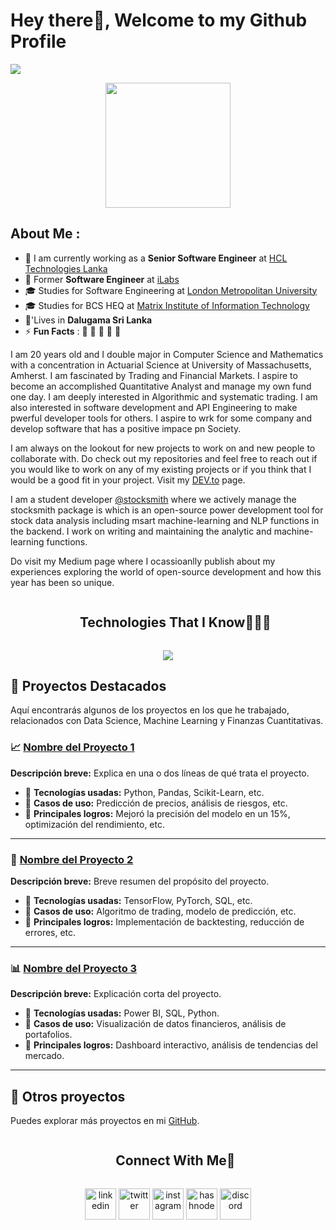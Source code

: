 # Hey there👋, Welcome to my Github Profile

<img src="https://readme-typing-svg.herokuapp.com?font=Architects+Daughter&color=22EBF7&size=25&center=false&lines=hey!+its+Jesús;Data+Scientist...;Machine+Learning...;Finance+Enthusiast..."/>


<p align="center">
  <img src="https://assets.gocoderz.xyz/site/wp-content/uploads/2017/02/shutterstock_239157115-460x320.jpg" height="200"/>
</p>

## About Me :

- 🏢 I am currently working as a **Senior Software Engineer** at [HCL Technologies Lanka](https://hclsrilanka.com/contact-us/)
- 🏢 Former **Software Engineer** at [iLabs](https://www.ilabs.lk/)
- 🎓 Studies for Software Engineering at [London Metropolitan University](https://www.londonmet.ac.uk/)
- 🎓 Studies for BCS HEQ at [Matrix Institute of Information Technology](http://www.matrix-edu.com/)
- 🏡'Lives in **Dalugama Sri Lanka**
- ⚡ **Fun Facts** : 🍕 🏉 🏏 🎥 🚞



<div>
 <p>

I am 20 years old and I double major in Computer Science and Mathematics with a concentration in Actuarial Science at University of Massachusetts, Amherst. I am fascinated by Trading and Financial Markets. I aspire to become an accomplished Quantitative Analyst and manage my own fund one day. I am deeply interested in Algorithmic and systematic trading. I am also interested in software development and API Engineering to make pwerful developer tools for others. I aspire to wrk for some company and develop software that has a positive impace pn Society. 

I am always on the lookout for new projects to work on and new people to collaborate with. Do check out my repositories and feel free to reach out if you would like to work on any of my existing projects or if you think that I would be a good fit in your project. Visit my [DEV.to](https://dev.to/apurvshah007) page.

I am a student developer [@stocksmith](https://github.com/stocksmith) where we actively manage the stocksmith package is which is an open-source power development tool for stock data analysis including msart machine-learning and NLP functions in the backend. I work on writing and maintaining the analytic and machine-learning functions. 

Do visit my Medium page where I ocassioanlly publish about my experiences exploring the world of open-source development and how this year has been so unique. 

</h4>
</div>



<!--h1 without bottom border-->
<div id="user-content-toc">
  <ul align="center">
    <summary><h2 style="display: inline-block">Technologies That I Know👨🏻‍💻</h2></summary>
  </ul>
</div>
<!--tech stack icons-->
<p align="center">
  <a href="https://skillicons.dev">
    <img src="https://skillicons.dev/icons?i=git,aws,cpp,css,discord,docker,postgres,prisma,pug,dynamodb,express,figma,firebase,redis,github,html,java,js,linux,md,materialui,nginx,mongodb,mysql,nextjs,nodejs,postman,py,react,redux,tailwind,ts,vscode,kubernetes&perline=14" />
  </a>
</p>




## 🚀 Proyectos Destacados

Aquí encontrarás algunos de los proyectos en los que he trabajado, relacionados con Data Science, Machine Learning y Finanzas Cuantitativas.

### 📈 [Nombre del Proyecto 1](URL_DEL_REPOSITORIO)
**Descripción breve:** Explica en una o dos líneas de qué trata el proyecto.  
- 🔹 **Tecnologías usadas:** Python, Pandas, Scikit-Learn, etc.  
- 🔹 **Casos de uso:** Predicción de precios, análisis de riesgos, etc.  
- 🔹 **Principales logros:** Mejoró la precisión del modelo en un 15%, optimización del rendimiento, etc.  

---

### 🤖 [Nombre del Proyecto 2](URL_DEL_REPOSITORIO)
**Descripción breve:** Breve resumen del propósito del proyecto.  
- 🔹 **Tecnologías usadas:** TensorFlow, PyTorch, SQL, etc.  
- 🔹 **Casos de uso:** Algoritmo de trading, modelo de predicción, etc.  
- 🔹 **Principales logros:** Implementación de backtesting, reducción de errores, etc.  

---

### 📊 [Nombre del Proyecto 3](URL_DEL_REPOSITORIO)
**Descripción breve:** Explicación corta del proyecto.  
- 🔹 **Tecnologías usadas:** Power BI, SQL, Python.  
- 🔹 **Casos de uso:** Visualización de datos financieros, análisis de portafolios.  
- 🔹 **Principales logros:** Dashboard interactivo, análisis de tendencias del mercado.  

---

## 📂 Otros proyectos
Puedes explorar más proyectos en mi [GitHub](https://github.com/TU_USUARIO).









<!-- Connect with me -->
<!--h2 without bottom border-->
<div id="user-content-toc">
  <ul align="center">
    <summary><h2 style="display: inline-block">Connect With Me🤝</h2></summary>
  </ul>
</div>

<!--icons and links-->
<p align="center">
<a href="https://www.linkedin.com/in/1010nishant/" target="blank"><img align="center" src="https://user-images.githubusercontent.com/88904952/234979284-68c11d7f-1acc-4f0c-ac78-044e1037d7b0.png" alt="linkedin" height="50" width="50" /></a>
<a href="https://twitter.com/1010nishant" target="blank"><img align="center" src="https://user-images.githubusercontent.com/88904952/234980676-61bfb021-ecc8-48f7-88e6-34c1b06c4a58.png" alt="twitter" height="50" width="50" /></a> 
<a href="https://www.instagram.com/nishant.jangir.1010/" target="blank"><img align="center" src="https://user-images.githubusercontent.com/88904952/234981169-2dd1e58f-4b7e-468c-8213-034ba62156c3.png" alt="instagram" height="50" width="50" /></a>
<a href="https://1010nishant.hashnode.dev/" target="blank"><img align="center" src="https://user-images.githubusercontent.com/88904952/234982196-562aea17-5532-4550-8c08-1c7cb994a541.png" alt="hashnode" height="50" width="50" /></a>
<a href="https://discordapp.com/users/957722095381540874" target="blank"><img align="center" src="https://user-images.githubusercontent.com/88904952/234982627-019fd336-6248-453c-9b05-97c13fd1d207.png" alt="discord" height="50" width="50" /></a>
  
</p>
